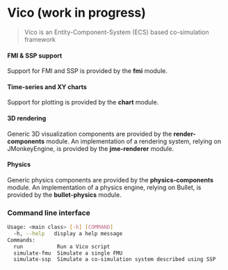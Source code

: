 # Vico (work in progress)

> Vico is an Entity-Component-System (ECS) based co-simulation framework

#### FMI & SSP support

Support for FMI and SSP is provided by the __fmi__ module.

#### Time-series and XY charts

Support for plotting is provided by the __chart__ module.

#### 3D rendering

Generic 3D visualization components are provided by the __render-components__ module.
An implementation of a rendering system, relying on JMonkeyEngine, is provided by the __jme-renderer__ module.

#### Physics

Generic physics components are provided by the __physics-components__ module.
An implementation of a physics engine, relying on Bullet, is provided by the __bullet-physics__ module. 

### Command line interface
````bash
Usage: <main class> [-h] [COMMAND]
  -h, --help   display a help message
Commands:
  run           Run a Vico script
  simulate-fmu  Simulate a single FMU
  simulate-ssp  Simulate a co-simulation system described using SSP
````
